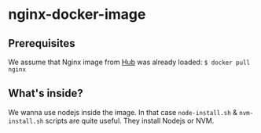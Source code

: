 # nginx-docker-image

## Prerequisites
We assume that Nginx image from [Hub](hub.docker.com) was already loaded: `$ docker pull nginx`

## What's inside?
We wanna use nodejs inside the image. In that case `node-install.sh` & `nvm-install.sh` scripts are quite useful. They install Nodejs or NVM.
